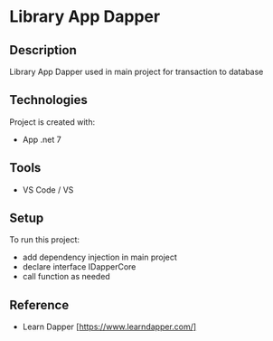 # Library App Dapper


## Description
Library App Dapper used in main project for transaction to database

## Technologies
Project is created with:
* App .net 7

## Tools
* VS Code / VS

## Setup
To run this project:
* add dependency injection in main project
* declare interface IDapperCore
* call function as needed

## Reference
* Learn Dapper [https://www.learndapper.com/]
